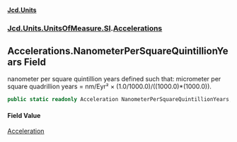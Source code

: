 #### [Jcd.Units](index.md 'index')
### [Jcd.Units.UnitsOfMeasure.SI](Jcd.Units.UnitsOfMeasure.SI.md 'Jcd.Units.UnitsOfMeasure.SI').[Accelerations](Accelerations.md 'Jcd.Units.UnitsOfMeasure.SI.Accelerations')

## Accelerations.NanometerPerSquareQuintillionYears Field

nanometer per square quintillion years defined such that: micrometer per square quadrillion years = nm/Eyr² × (1.0/1000.0)/((1000.0)*(1000.0)).

```csharp
public static readonly Acceleration NanometerPerSquareQuintillionYears;
```

#### Field Value
[Acceleration](Acceleration.md 'Jcd.Units.UnitTypes.Acceleration')
